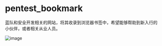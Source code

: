 # pentest_bookmark
蓝队和安全开发相关的网站，将其收录到浏览器书签中，希望能够帮助到新入行的小伙伴，或者相关从业人员。


![image](https://github.com/INT2ECALL/pentest_bookmark/blob/main/readme.png?raw=true)
